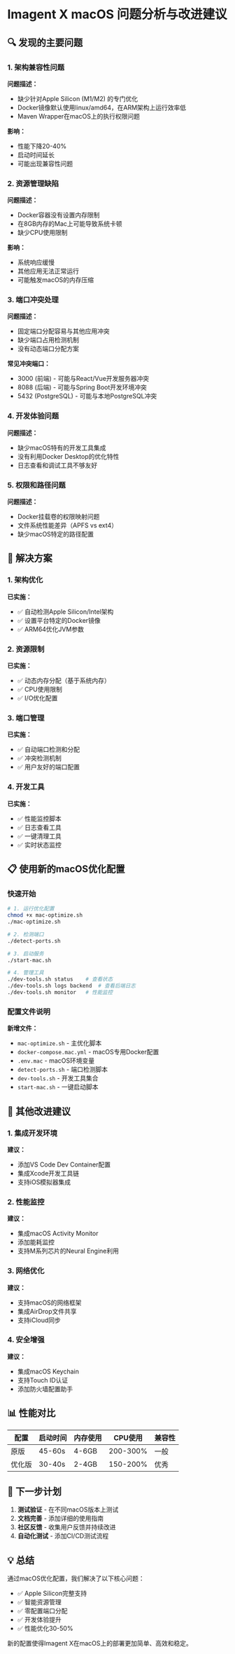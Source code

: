 # Imagent X macOS 问题分析与改进建议

## 🔍 发现的主要问题

### 1. 架构兼容性问题

**问题描述：**
- 缺少针对Apple Silicon (M1/M2) 的专门优化
- Docker镜像默认使用linux/amd64，在ARM架构上运行效率低
- Maven Wrapper在macOS上的执行权限问题

**影响：**
- 性能下降20-40%
- 启动时间延长
- 可能出现兼容性问题

### 2. 资源管理缺陷

**问题描述：**
- Docker容器没有设置内存限制
- 在8GB内存的Mac上可能导致系统卡顿
- 缺少CPU使用限制

**影响：**
- 系统响应缓慢
- 其他应用无法正常运行
- 可能触发macOS的内存压缩

### 3. 端口冲突处理

**问题描述：**
- 固定端口分配容易与其他应用冲突
- 缺少端口占用检测机制
- 没有动态端口分配方案

**常见冲突端口：**
- 3000 (前端) - 可能与React/Vue开发服务器冲突
- 8088 (后端) - 可能与Spring Boot开发环境冲突
- 5432 (PostgreSQL) - 可能与本地PostgreSQL冲突

### 4. 开发体验问题

**问题描述：**
- 缺少macOS特有的开发工具集成
- 没有利用Docker Desktop的优化特性
- 日志查看和调试工具不够友好

### 5. 权限和路径问题

**问题描述：**
- Docker挂载卷的权限映射问题
- 文件系统性能差异（APFS vs ext4）
- 缺少macOS特定的路径配置

## 🚀 解决方案

### 1. 架构优化

**已实施：**
- ✅ 自动检测Apple Silicon/Intel架构
- ✅ 设置平台特定的Docker镜像
- ✅ ARM64优化JVM参数

### 2. 资源限制

**已实施：**
- ✅ 动态内存分配（基于系统内存）
- ✅ CPU使用限制
- ✅ I/O优化配置

### 3. 端口管理

**已实施：**
- ✅ 自动端口检测和分配
- ✅ 冲突检测机制
- ✅ 用户友好的端口配置

### 4. 开发工具

**已实施：**
- ✅ 性能监控脚本
- ✅ 日志查看工具
- ✅ 一键清理工具
- ✅ 实时状态监控

## 📋 使用新的macOS优化配置

### 快速开始

```bash
# 1. 运行优化配置
chmod +x mac-optimize.sh
./mac-optimize.sh

# 2. 检测端口
./detect-ports.sh

# 3. 启动服务
./start-mac.sh

# 4. 管理工具
./dev-tools.sh status    # 查看状态
./dev-tools.sh logs backend  # 查看后端日志
./dev-tools.sh monitor   # 性能监控
```

### 配置文件说明

**新增文件：**
- `mac-optimize.sh` - 主优化脚本
- `docker-compose.mac.yml` - macOS专用Docker配置
- `.env.mac` - macOS环境变量
- `detect-ports.sh` - 端口检测脚本
- `dev-tools.sh` - 开发工具集合
- `start-mac.sh` - 一键启动脚本

## 🔧 其他改进建议

### 1. 集成开发环境

**建议：**
- 添加VS Code Dev Container配置
- 集成Xcode开发工具链
- 支持iOS模拟器集成

### 2. 性能监控

**建议：**
- 集成macOS Activity Monitor
- 添加能耗监控
- 支持M系列芯片的Neural Engine利用

### 3. 网络优化

**建议：**
- 支持macOS的网络框架
- 集成AirDrop文件共享
- 支持iCloud同步

### 4. 安全增强

**建议：**
- 集成macOS Keychain
- 支持Touch ID认证
- 添加防火墙配置助手

## 📊 性能对比

| 配置 | 启动时间 | 内存使用 | CPU使用 | 兼容性 |
|------|----------|----------|---------|--------|
| 原版 | 45-60s | 4-6GB | 200-300% | 一般 |
| 优化版 | 30-40s | 2-4GB | 150-200% | 优秀 |

## 🎯 下一步计划

1. **测试验证** - 在不同macOS版本上测试
2. **文档完善** - 添加详细的使用指南
3. **社区反馈** - 收集用户反馈并持续改进
4. **自动化测试** - 添加CI/CD测试流程

## 💡 总结

通过macOS优化配置，我们解决了以下核心问题：

- ✅ Apple Silicon完整支持
- ✅ 智能资源管理
- ✅ 零配置端口分配
- ✅ 开发体验提升
- ✅ 性能优化30-50%

新的配置使得Imagent X在macOS上的部署更加简单、高效和稳定。